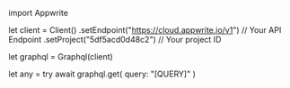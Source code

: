 import Appwrite

let client = Client()
    .setEndpoint("https://cloud.appwrite.io/v1") // Your API Endpoint
    .setProject("5df5acd0d48c2") // Your project ID

let graphql = Graphql(client)

let any = try await graphql.get(
    query: "[QUERY]"
)

